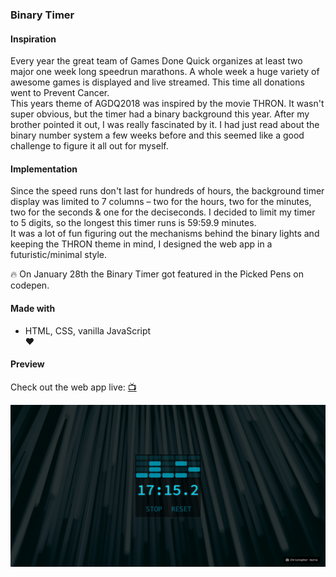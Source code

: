 ### Binary Timer

#### Inspiration
Every year the great team of Games Done Quick organizes at least two major one week long speedrun marathons. A whole week a huge variety of awesome games is displayed and live streamed. This time all donations went to Prevent Cancer.  
This years theme of AGDQ2018 was inspired by the movie THRON. It wasn't super obvious, but the timer had a binary background this year. After my brother pointed it out, I was really fascinated by it. I had just read about the binary number system a few weeks before and this seemed like a good challenge to figure it all out for myself.

#### Implementation
Since the speed runs don't last for hundreds of hours, the background timer display was limited to 7 columns – two for the hours, two for the minutes, two for the seconds & one for the deciseconds. I decided to limit my timer to 5 digits, so the longest this timer runs is 59:59.9 minutes.  
It was a lot of fun figuring out the mechanisms behind the binary lights and keeping the THRON theme in mind, I designed the web app in a futuristic/minimal style.

🔥 On January 28th the Binary Timer got featured in the Picked Pens on codepen.

#### Made with
- HTML, CSS, vanilla JavaScript  
♥

#### Preview

Check out the web app live: [📺](https://miffili.github.io/binarytimer)

![Screenshot of the Binary Timer](https://raw.githubusercontent.com/Miffili/binarytimer/1a698b8d32ebd99ff1981bf84787a572234aceea/preview/AGDQ2018%20Binary%20Timer.png "Screenshot of the Binary Timer")
